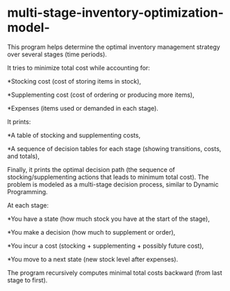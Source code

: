 # multi-stage-inventory-optimization-model-
This program helps determine the optimal inventory management strategy over several stages (time periods).

It tries to minimize total cost while accounting for:

*Stocking cost (cost of storing items in stock),

*Supplementing cost (cost of ordering or producing more items),

*Expenses (items used or demanded in each stage).

It prints:

*A table of stocking and supplementing costs,

*A sequence of decision tables for each stage (showing transitions, costs, and totals),

Finally, it prints the optimal decision path (the sequence of stocking/supplementing actions that leads to minimum total cost).
The problem is modeled as a multi-stage decision process, similar to Dynamic Programming.

At each stage:

*You have a state (how much stock you have at the start of the stage),

*You make a decision (how much to supplement or order),

*You incur a cost (stocking + supplementing + possibly future cost),

*You move to a next state (new stock level after expenses).

The program recursively computes minimal total costs backward (from last stage to first).
